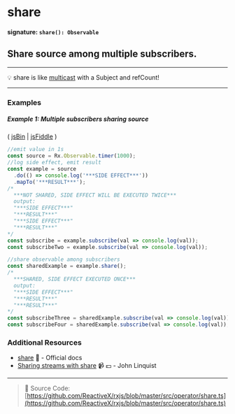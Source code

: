 # share

#### signature: `share(): Observable`

## Share source among multiple subscribers.

---

:bulb: share is like [multicast](multicast.md) with a Subject and refCount!

---

### Examples

##### Example 1: Multiple subscribers sharing source

( [jsBin](http://jsbin.com/jobiyomari/1/edit?js,console) |
[jsFiddle](https://jsfiddle.net/btroncone/Lmesxxaq/) )

```js
//emit value in 1s
const source = Rx.Observable.timer(1000);
//log side effect, emit result
const example = source
  .do(() => console.log('***SIDE EFFECT***'))
  .mapTo('***RESULT***');
/*
  ***NOT SHARED, SIDE EFFECT WILL BE EXECUTED TWICE***
  output: 
  "***SIDE EFFECT***"
  "***RESULT***"
  "***SIDE EFFECT***"
  "***RESULT***"
*/
const subscribe = example.subscribe(val => console.log(val));
const subscribeTwo = example.subscribe(val => console.log(val));

//share observable among subscribers
const sharedExample = example.share();
/*
  ***SHARED, SIDE EFFECT EXECUTED ONCE***
  output: 
  "***SIDE EFFECT***"
  "***RESULT***"
  "***RESULT***"
*/
const subscribeThree = sharedExample.subscribe(val => console.log(val));
const subscribeFour = sharedExample.subscribe(val => console.log(val));
```

### Additional Resources

* [share](http://reactivex.io/rxjs/class/es6/Observable.js~Observable.html#instance-method-share)
  :newspaper: - Official docs
* [Sharing streams with share](https://egghead.io/lessons/rxjs-sharing-streams-with-share?course=step-by-step-async-javascript-with-rxjs)
  :video_camera: :dollar: - John Linquist

---

> :file_folder: Source Code:
> [https://github.com/ReactiveX/rxjs/blob/master/src/operator/share.ts](https://github.com/ReactiveX/rxjs/blob/master/src/operator/share.ts)
